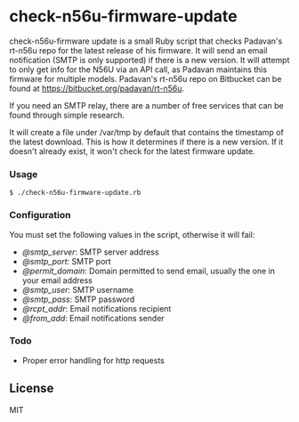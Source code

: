 # check-n56u-firmware-update

check-n56u-firmware update is a small Ruby script that checks Padavan's rt-n56u repo for the latest release of his firmware. It will send an email notification (SMTP is only supported) if there is a new version. It will attempt to only get info for the N56U via an API call, as Padavan maintains this firmware for multiple models. Padavan's rt-n56u repo on Bitbucket can be found at https://bitbucket.org/padavan/rt-n56u.

If you need an SMTP relay, there are a number of free services that can be found through simple research.

It will create a file under /var/tmp by default that contains the timestamp of the latest download. This is how it determines if there is a new version. If it doesn't already exist, it won't check for the latest firmware update.

### Usage
```$ ./check-n56u-firmware-update.rb```

### Configuration
You must set the following values in the script, otherwise it will fail:
- *@smtp_server*: SMTP server address
- *@smtp_port*: SMTP port
- *@permit_domain*: Domain permitted to send email, usually the one in your email address
- *@smtp_user*: SMTP username
- *@smtp_pass*: SMTP password
- *@rcpt_addr*: Email notifications recipient
- *@from_add*: Email notifications sender

### Todo
- Proper error handling for http requests

License
---
MIT
